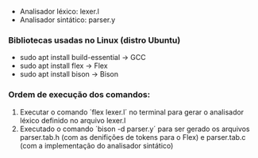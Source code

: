 - Analisador léxico: lexer.l
- Analisador sintático: parser.y

### Bibliotecas usadas no Linux (distro Ubuntu)
 - sudo apt install build-essential -> GCC
 - sudo apt install flex -> Flex
 - sudo apt install bison -> Bison

### Ordem de execução dos comandos:
1. Executar o comando ´flex lexer.l´ no terminal para gerar o analisador léxico definido no arquivo lexer.l
2. Executado o comando ´bison -d parser.y´ para ser gerado os arquivos parser.tab.h (com as denifições de tokens para o Flex) e parser.tab.c (com a implementação do analisador sintático)